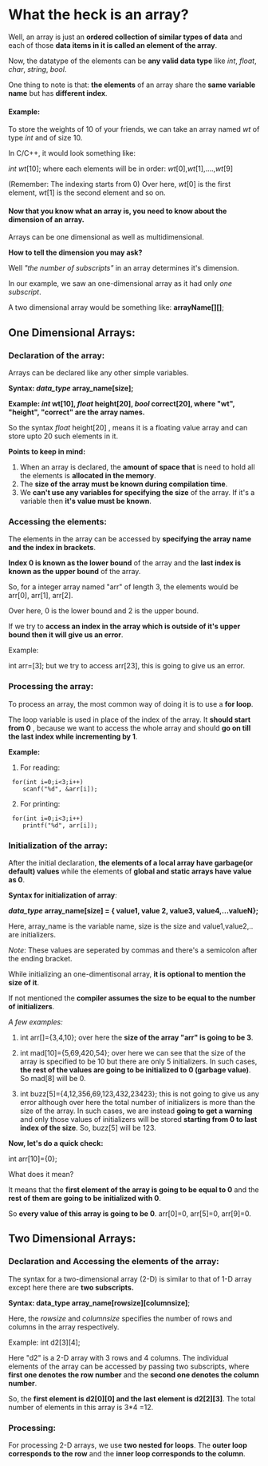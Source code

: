 # What the heck is an array?
   Well, an array is just an __ordered  collection of similar types of data__ and each of those __data items in it is called an element of the array__. 
   
   Now, the datatype of the elements can be __any valid data type__ like _int_, _float_, _char_, _string_, _bool_.
   
   One thing to note is that: __the elements__ of an array share the __same variable name__ but has __different index__.
         
   #### Example:
   To store the weights of 10 of your friends, we can take an array named _wt_ of type _int_ and of size 10.
   
   In C/C++, it would look something like:
   
   _int wt_[10];  where each elements will be in order: _wt_[0],_wt_[1],....,_wt_[9]
   
   (Remember: The indexing starts from 0)
        Over here, _wt_[0] is the first element, _wt_[1] is the second element and so on.
    
  #### Now that you know what an array is, you need to know about the dimension of an array. 
    
  
  Arrays can be one dimensional as well as multidimensional. 
  
  __How to tell the dimension you may ask?__ 
  
  Well _"the number of subscripts"_ in an array determines it's dimension.
    
  In our example, we saw an one-dimensional array as it had only _one subscript_.
  
  A two dimensional array would be something like: __arrayName[][]__;
    
    
## One Dimensional Arrays:
   ### Declaration of the array:
   Arrays can be declared like any other simple variables.
   
   __Syntax: _data_type_   array_name[size];__ 
   
   __Example: _int_ wt[10], _float_ height[20], _bool_ correct[20], where "wt", "height", "correct" are the array names.__ 
   
   So the syntax _float_ height[20] , means it is a floating value array and can store upto 20 such elements in it.
  
   __Points to keep in mind:__
   
   1) When an array is declared, the __amount of space that__ is need to hold all the elements is __allocated in the memory__.
   2) The __size of the array must be known during compilation time__.
   3) We __can't use any variables for specifying the size__ of the array. If it's a variable then __it's value must be known__.
  ### Accessing the elements:
  The elements in the array can be accessed by __specifying the array name and the index in brackets__. 
  
  __Index 0 is known as the lower bound__ of the array and the __last index is known as the upper bound__ of the array.
  
  So, for a integer array named "arr" of length 3, the elements would be arr[0], arr[1], arr[2]. 
  
  Over here, 0 is the lower bound and 2 is the upper bound.
  
  If we try to __access an index in the array which is outside of it's upper bound then it will give us an error__.
  
  Example:
  
  int arr=[3]; but we try to access arr[23], this is going to give us an error.
  
  ### Processing the array:
  To process an array, the most common way of doing it is to use a __for loop__.
  
  The loop variable is used in place of the index of the array. It __should start from 0__ , because we want to access the whole array and should __go on till the last index while incrementing by 1__.
  
   __Example:__
   1) For reading:
   
     for(int i=0;i<3;i++)
        scanf("%d", &arr[i]);
   2) For printing:
   
     for(int i=0;i<3;i++)
        printf("%d", arr[i]);
  ### Initialization of the array:
  After the initial declaration, __the elements of a local array have garbage(or default) values__ while the elements of __global and static arrays have value as 0__.
  
  __Syntax for initialization of array__: 
  
  ___data_type_   array_name[size] = { value1, value 2, value3, value4,...valueN};__
  
  Here, array_name is the variable name, size is the size and value1,value2,.. are initializers.
  
  _Note_: These values are seperated by commas and there's a semicolon after the ending bracket.
 
   While initializing an one-dimentisonal array, __it is optional to mention the size of it__.
   
   If not mentioned the __compiler assumes the size to be equal to the number of initializers__.
   
   _A few examples:_
   1) int arr[]={3,4,10}; over here the __size of the array "arr" is going to be 3__.

   2) int mad[10]={5,69,420,54}; over here we can see that the size of the array is specified to be 10 but there are only 5 initializers. In such cases, __the rest of the values are going to be initialized to 0 (garbage value)__. So mad[8] will be 0.
   
   3) int buzz[5]={4,12,356,69,123,432,23423}; this is not going to give us any error although over here the total number of initializers is more than the size of the array. In such cases, we are instead __going to get a warning__ and only those values of initializers will be stored __starting from 0 to last index of the size__. So, buzz[5] will be 123.
   
   __Now, let's do a quick check:__
   
   int arr[10]={0};
   
   What does it mean? 
   
   It means that the __first element of the array is going to be equal to 0__ and the __rest of them are going to be initialized with 0__. 
   
   So __every value of this array is going to be 0__. arr[0]=0, arr[5]=0, arr[9]=0.
  
## Two Dimensional Arrays:
   ### Declaration and Accessing the elements of the array:
   The syntax for a two-dimensional array (2-D) is similar to that of 1-D array except here there are __two subscripts.__
  
  __Syntax: data_type  array_name[rowsize][columnsize]__;
  
  Here, the _rowsize_ and _columnsize_ specifies the number of rows and columns in the array respectively.
  
  Example:  int d2[3][4];
  
  Here "d2" is a 2-D array with 3 rows and 4 columns. The individual elements of the array can be accessed by passing two subscripts, where __first one denotes the row number__ and the __second one denotes the column number__. 
  
  So, the __first element is d2[0][0] and the last element is d2[2][3]__.  The total number of elements in this array is 3*4 =12.
  
  ### Processing:
  For processing 2-D arrays, we use __two nested for loops__.  The __outer loop corresponds to the row__ and the __inner loop corresponds to the column__.
